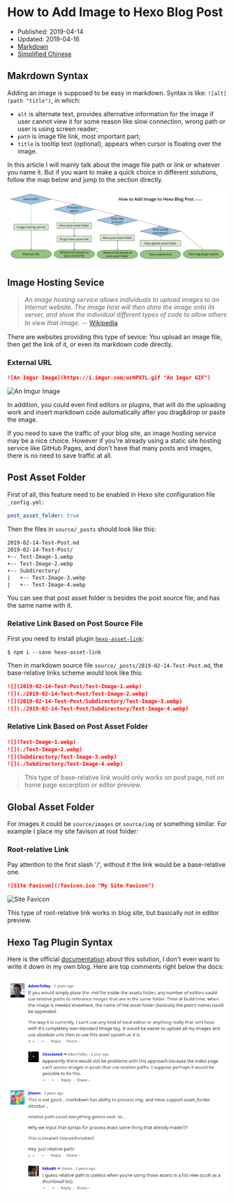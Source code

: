 # How to Add Image to Hexo Blog Post

- Published: 2019-04-14
- Updated: 2019-04-16
- [Markdown][raw]
- [Simplified Chinese][zhs]

[raw]: https://raw.githubusercontent.com/liolok/liolok.com/master/how-to-add-image-to-hexo-blog-post/index.md
[zhs]: https://liolok.com/zhs/how-to-add-image-to-hexo-blog-post

## Makrdown Syntax

Adding an image is supposed to be easy in markdown. Syntax is like: `![alt](path "title")`, in which:

- `alt` is alternate text, provides alternative information for the image if user cannot view it for some reason like slow connection, wrong path or user is using screen reader;
- `path` is image file link, most important part;
- `title` is tooltip text (optional), appears when cursor is floating over the image.

In this article I will mainly talk about the image file path or link or whatever you name it. But if you want to make a quick choice in different solutions, follow the map below and jump to the section directly.

![Quick Choice](quick-choice.webp "Make a Quick Choice")

## Image Hosting Sevice

> *An image hosting service allows individuals to upload images to an Internet website. The image host will then store the image onto its server, and show the individual different types of code to allow others to view that image.* － [Wikipedia](https://en.wikipedia.org/wiki/Image_hosting_service "Image hosting service - Wikipedia")

There are websites providing this type of sevice: You upload an image file, then get the link of it, or even its markdown code directly.

### External URL

```md
![An Imgur Image](https://i.imgur.com/ucHPX7L.gif "An Imgur GIF")
```

![An Imgur Image](https://i.imgur.com/ucHPX7L.gif "An Imgur GIF")

In addition, you could even find editors or plugins, that will do the uploading work and insert markdown code automatically after you drag&drop or paste the image.

If you need to save the traffic of your blog site, an image hosting service may be a nice choice. However if you're already using a static site hosting service like GitHub Pages, and don't have that many posts and images, there is no need to save traffic at all.

## Post Asset Folder

First of all, this feature need to be enabled in Hexo site configuration file `_config.yml`:

```yml
post_asset_folder: true
```

Then the files in `source/_posts` should look like this:

```
2019-02-14-Test-Post.md
2019-02-14-Test-Post/
+-- Test-Image-1.webp
+-- Test-Image-2.webp
+-- Subdirectory/
|   +-- Test-Image-3.webp
|   +-- Test-Image-4.webp
```

You can see that post asset folder is besides the post source file, and has the same name with it.

### Relative Link Based on Post Source File

First you need to install plugin [`hexo-asset-link`](https://www.npmjs.com/package/hexo-asset-link):

```shell
$ npm i --save hexo-asset-link
```

Then in markdown source file `source/_posts/2019-02-14-Test-Post.md`, the base-relative links scheme would look like this:

```md
![](2019-02-14-Test-Post/Test-Image-1.webp)
![](./2019-02-14-Test-Post/Test-Image-2.webp)
![](2019-02-14-Test-Post/Subdirectory/Test-Image-3.webp)
![](./2019-02-14-Test-Post/Subdirectory/Test-Image-4.webp)
```

### Relative Link Based on Post Asset Folder

```md
![](Test-Image-1.webp)
![](./Test-Image-2.webp)
![](Subdirectory/Test-Image-3.webp)
![](./Subdirectory/Test-Image-4.webp)
```

> This type of base-relative link would only works on post page, not on home page excerption or editor preview.

## Global Asset Folder

For images it could be `source/images` or `source/img` or something similar. For example I place my site favison at root folder:

### Root-relative Link

Pay attention to the first slash '/', without it the link would be a base-relative one.

```md
![Site Favicon](/favicon.ico "My Site Favicon")
```

![Site Favicon](/favicon.ico "My Site Favicon")

This type of root-relative link works in blog site, but basically not in editor preview.

## Hexo Tag Plugin Syntax

Here is the official [documentation](https://hexo.io/docs/asset-folders#Tag-Plugins-For-Relative-Path-Referencing "Tag Plugins For Relative Path Referencing") about this solution, I don't even want to write it down in my own blog. Here are top comments right below the docs:

![Top Comments of Tag Syntax](top-commets-of-tag-syntax.webp "Top comments of tag syntax")
